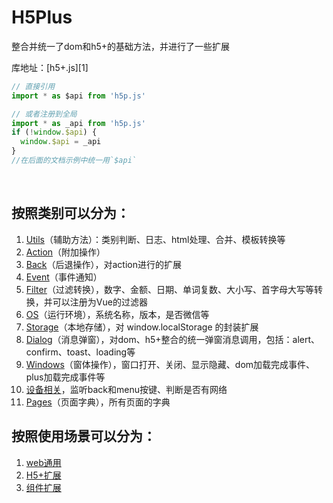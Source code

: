 # H5Plus
整合并统一了dom和h5+的基础方法，并进行了一些扩展

库地址：[h5+.js][1]

```javascript
// 直接引用
import * as $api from 'h5p.js'

// 或者注册到全局
import * as _api from 'h5p.js'
if (!window.$api) {
  window.$api = _api
}
//在后面的文档示例中统一用`$api`
```

<br>

## 按照类别可以分为：
1. [Utils](/#/md/api/utils.md)（辅助方法）：类别判断、日志、html处理、合并、模板转换等
2. [Action](/#/md/api/Action.md)（附加操作）
3. [Back](/#/md/api/Back.md)（后退操作），对action进行的扩展
4. [Event](/#/md/api/Event.md)（事件通知）
5. [Filter](/#/md/api/Filter.md)（过滤转换），数字、金额、日期、单词复数、大小写、首字母大写等转换，并可以注册为Vue的过滤器
6. [OS](/#/md/api/运行环境.md)（运行环境），系统名称，版本，是否微信等
7. [Storage](/#/md/api/Storage.md)（本地存储），对 window.localStorage 的封装扩展
8. [Dialog](/#/md/api/消息弹窗.md)（消息弹窗），对dom、h5+整合的统一弹窗消息调用，包括：alert、confirm、toast、loading等
9. [Windows](/#/md/api/窗体操作.md)（窗体操作），窗口打开、关闭、显示隐藏、dom加载完成事件、plus加载完成事件等
10. [设备相关](/#/md/api/设备相关.md)，监听back和menu按键、判断是否有网络
11. [Pages](/#/md/api/页面字典.md)（页面字典），所有页面的字典


## 按照使用场景可以分为：
1. [web通用](/#/md/api/通用.md)
2. [H5+扩展](/#/md/api/H5Plus扩展.md)
3. [组件扩展](/#/md/api/组件扩展.md)